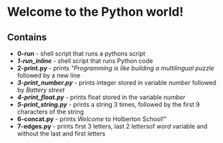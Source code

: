 # Welcome to the Python world!
## Contains
- **0-run** - shell script that runs a pythons script
- ***1-run_inline*** - shell script that runs Python code
- **2-print.py** - prints _"Programming is like building a multilingual puzzle_ followed by a new line
- ***3-print_number.py*** - prints integer stored in variable _number_ followed by _Battery street_
- ***4-print_float.py*** - prints float stored in the variable _number_
- ***5-print_string.py*** - prints a string 3 times, followed by the first 9 characters of the string
- **6-concat.py** - prints _Welcome_ to Holberton School!"
- **7-edges.py** - prints first 3 letters, last 2 lettersof _word_ variable and without the last and first letters 
